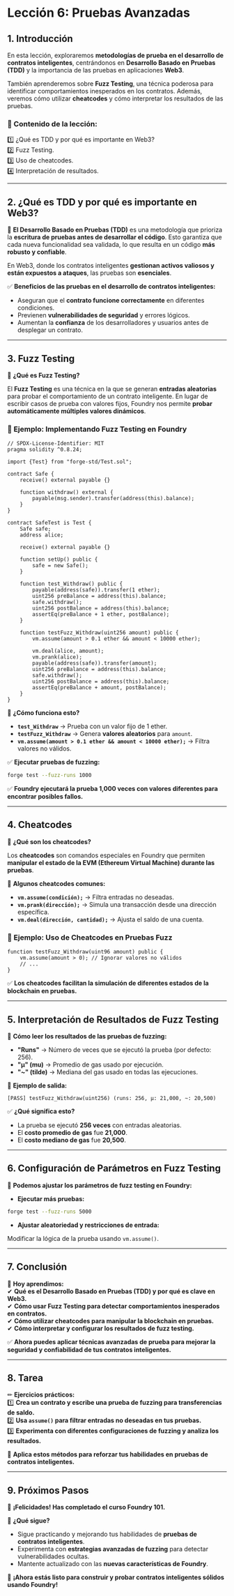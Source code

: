 # **Lección 6: Pruebas Avanzadas**  

## **1. Introducción**  

En esta lección, exploraremos **metodologías de prueba en el desarrollo de contratos inteligentes**, centrándonos en **Desarrollo Basado en Pruebas (TDD)** y la importancia de las pruebas en aplicaciones **Web3**.  

También aprenderemos sobre **Fuzz Testing**, una técnica poderosa para identificar comportamientos inesperados en los contratos. Además, veremos cómo utilizar **cheatcodes** y cómo interpretar los resultados de las pruebas.  

### **📌 Contenido de la lección:**  
1️⃣ ¿Qué es TDD y por qué es importante en Web3?  
2️⃣ Fuzz Testing.  
3️⃣ Uso de cheatcodes.  
4️⃣ Interpretación de resultados.  

---

## **2. ¿Qué es TDD y por qué es importante en Web3?**  

📌 **El Desarrollo Basado en Pruebas (TDD)** es una metodología que prioriza la **escritura de pruebas antes de desarrollar el código**. Esto garantiza que cada nueva funcionalidad sea validada, lo que resulta en un código **más robusto y confiable**.  

En Web3, donde los contratos inteligentes **gestionan activos valiosos y están expuestos a ataques**, las pruebas son **esenciales**.  

✅ **Beneficios de las pruebas en el desarrollo de contratos inteligentes:**  
- Aseguran que el **contrato funcione correctamente** en diferentes condiciones.  
- Previenen **vulnerabilidades de seguridad** y errores lógicos.  
- Aumentan la **confianza** de los desarrolladores y usuarios antes de desplegar un contrato.  

---

## **3. Fuzz Testing**  

📌 **¿Qué es Fuzz Testing?**  

El **Fuzz Testing** es una técnica en la que se generan **entradas aleatorias** para probar el comportamiento de un contrato inteligente. En lugar de escribir casos de prueba con valores fijos, Foundry nos permite **probar automáticamente múltiples valores dinámicos**.  

### **📌 Ejemplo: Implementando Fuzz Testing en Foundry**  

```solidity
// SPDX-License-Identifier: MIT
pragma solidity ^0.8.24;

import {Test} from "forge-std/Test.sol";

contract Safe {
    receive() external payable {}

    function withdraw() external {
        payable(msg.sender).transfer(address(this).balance);
    }
}

contract SafeTest is Test {
    Safe safe;
    address alice;

    receive() external payable {}

    function setUp() public {
        safe = new Safe();
    }

    function test_Withdraw() public {
        payable(address(safe)).transfer(1 ether);
        uint256 preBalance = address(this).balance;
        safe.withdraw();
        uint256 postBalance = address(this).balance;
        assertEq(preBalance + 1 ether, postBalance);
    }

    function testFuzz_Withdraw(uint256 amount) public {
        vm.assume(amount > 0.1 ether && amount < 10000 ether);

        vm.deal(alice, amount);
        vm.prank(alice);
        payable(address(safe)).transfer(amount);
        uint256 preBalance = address(this).balance;
        safe.withdraw();
        uint256 postBalance = address(this).balance;
        assertEq(preBalance + amount, postBalance);
    }
}
```

📌 **¿Cómo funciona esto?**  
- **`test_Withdraw`** → Prueba con un valor fijo de 1 ether.  
- **`testFuzz_Withdraw`** → Genera **valores aleatorios** para `amount`.  
- **`vm.assume(amount > 0.1 ether && amount < 10000 ether);`** → Filtra valores no válidos.  

✅ **Ejecutar pruebas de fuzzing:**  

```bash
forge test --fuzz-runs 1000
```

✅ **Foundry ejecutará la prueba 1,000 veces con valores diferentes para encontrar posibles fallos.**  

---

## **4. Cheatcodes**  

📌 **¿Qué son los cheatcodes?**  

Los **cheatcodes** son comandos especiales en Foundry que permiten **manipular el estado de la EVM (Ethereum Virtual Machine) durante las pruebas**.  

📌 **Algunos cheatcodes comunes:**  
- **`vm.assume(condición);`** → Filtra entradas no deseadas.  
- **`vm.prank(dirección);`** → Simula una transacción desde una dirección específica.  
- **`vm.deal(dirección, cantidad);`** → Ajusta el saldo de una cuenta.  

### **📌 Ejemplo: Uso de Cheatcodes en Pruebas Fuzz**  

```solidity
function testFuzz_Withdraw(uint96 amount) public {
    vm.assume(amount > 0); // Ignorar valores no válidos
    // ...
}
```

✅ **Los cheatcodes facilitan la simulación de diferentes estados de la blockchain en pruebas.**  

---

## **5. Interpretación de Resultados de Fuzz Testing**  

📌 **Cómo leer los resultados de las pruebas de fuzzing:**  

- **"Runs"** → Número de veces que se ejecutó la prueba (por defecto: 256).  
- **"μ" (mu)** → Promedio de gas usado por ejecución.  
- **"~" (tilde)** → Mediana del gas usado en todas las ejecuciones.  

📌 **Ejemplo de salida:**  

```
[PASS] testFuzz_Withdraw(uint256) (runs: 256, μ: 21,000, ~: 20,500)
```

✅ **¿Qué significa esto?**  
- La prueba se ejecutó **256 veces** con entradas aleatorias.  
- El **costo promedio de gas** fue **21,000**.  
- El **costo mediano de gas** fue **20,500**.  

---

## **6. Configuración de Parámetros en Fuzz Testing**  

📌 **Podemos ajustar los parámetros de fuzz testing en Foundry:**  

- **Ejecutar más pruebas:**  

```bash
forge test --fuzz-runs 5000
```

- **Ajustar aleatoriedad y restricciones de entrada:**  

Modificar la lógica de la prueba usando `vm.assume()`.  

---

## **7. Conclusión**  

📌 **Hoy aprendimos:**  
✔ **Qué es el Desarrollo Basado en Pruebas (TDD) y por qué es clave en Web3.**  
✔ **Cómo usar Fuzz Testing para detectar comportamientos inesperados en contratos.**  
✔ **Cómo utilizar cheatcodes para manipular la blockchain en pruebas.**  
✔ **Cómo interpretar y configurar los resultados de fuzz testing.**  

✅ **Ahora puedes aplicar técnicas avanzadas de prueba para mejorar la seguridad y confiabilidad de tus contratos inteligentes.**  

---

## **8. Tarea**  

✏ **Ejercicios prácticos:**  
1️⃣ **Crea un contrato y escribe una prueba de fuzzing para transferencias de saldo.**  
2️⃣ **Usa `assume()` para filtrar entradas no deseadas en tus pruebas.**  
3️⃣ **Experimenta con diferentes configuraciones de fuzzing y analiza los resultados.**  

📌 **Aplica estos métodos para reforzar tus habilidades en pruebas de contratos inteligentes.**  

---

## **9. Próximos Pasos**  

🚀 **¡Felicidades! Has completado el curso Foundry 101.**  

🔹 **¿Qué sigue?**  
- Sigue practicando y mejorando tus habilidades de **pruebas de contratos inteligentes**.  
- Experimenta con **estrategias avanzadas de fuzzing** para detectar vulnerabilidades ocultas.  
- Mantente actualizado con las **nuevas características de Foundry**.  

🎉 **¡Ahora estás listo para construir y probar contratos inteligentes sólidos usando Foundry!**  
